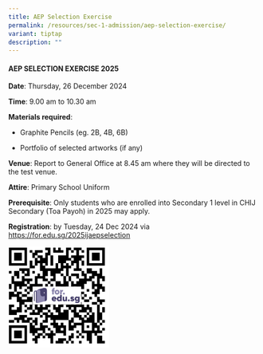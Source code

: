 ```yaml
---
title: AEP Selection Exercise
permalink: /resources/sec-1-admission/aep-selection-exercise/
variant: tiptap
description: ""
---
```

<h4><strong>AEP SELECTION EXERCISE 2025</strong></h4>
<p><strong>Date</strong>: Thursday, 26 December 2024</p>
<p><strong>Time</strong>: 9.00 am to 10.30 am</p>
<p><strong>Materials required</strong>:</p>
<ul data-tight="true" class="tight">
<li>
<p>Graphite Pencils (eg. 2B, 4B, 6B)</p>
</li>
<li>
<p>Portfolio of selected artworks (if any)</p>
</li>
</ul>
<p><strong>Venue</strong>: Report to General Office at 8.45 am where they
will be directed to the test venue.</p>
<p><strong>Attire</strong>: Primary School Uniform</p>
<p><strong>Prerequisite</strong>: Only students who are enrolled into Secondary
1 level in CHIJ Secondary (Toa Payoh) in 2025 may apply.</p>
<p><strong>Registration</strong>: by Tuesday, 24 Dec 2024 via <a href="https://for.edu.sg/2025ijaepselection" rel="noopener noreferrer nofollow" target="_blank">https://for.edu.sg/2025ijaepselection</a>
</p>
<p></p>
<div class="isomer-image-wrapper">
<img style="width: 40%;" height="auto" width="100%" alt="AEP selection 2025" src="/images/Admission/2025ijaepselection.png">
</div>
<p></p>